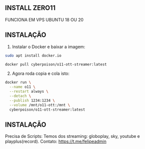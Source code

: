 ## INSTALL ZERO11
FUNCIONA EM VPS UBUNTU 18 OU 20

## INSTALAÇÃO
1. Instalar o Docker e baixar a imagem:
```bash
sudo apt install docker.io
```
```bash
docker pull cyberpoison/o11-ott-streamer:latest
```

2. Agora roda copia e cola isto:
```bash
docker run \
  --name o11 \
  --restart always \
  --detach \
  --publish 1234:1234 \
  --volume /mnt/o11-ott:/mnt \
  cyberpoison/o11-ott-streamer:latest 
```
## INSTALAÇÃO
Precisa de Scripts:
Temos dos streaming: globoplay, sky, youtube e playplus(record).
Contato: https://t.me/felipeadmin
